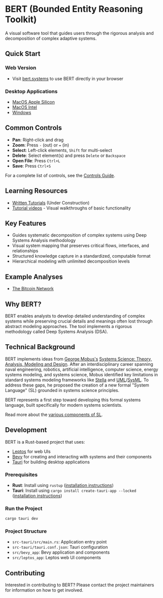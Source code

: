 # BERT (Bounded Entity Reasoning Toolkit)

A visual software tool that guides users through the rigorous analysis and decomposition of complex adaptive systems.

## Quick Start

### Web Version
- Visit [bert.systems](https://bert.systems/) to use BERT directly in your browser

### Desktop Applications
- [MacOS Apple Silicon](https://github.com/halcyonic-systems/bert/releases/download/v0.1.0-beta/bert_0.1.0_aarch64.dmg)
- [MacOS Intel](https://github.com/halcyonic-systems/bert/releases/download/v0.1.0-beta/bert_0.1.0_x64.dmg)
- [Windows](https://github.com/halcyonic-systems/bert/releases/download/v0.1.0-beta/bert.exe)

## Common Controls

- **Pan**: Right-click and drag
- **Zoom**: Press `-` (out) or `=` (in)
- **Select**: Left-click elements, `Shift` for multi-select
- **Delete**: Select element(s) and press `Delete` or `Backspace`
- **Open File**: Press `Ctrl+L`
- **Save**: Press `Ctrl+S`

For a complete list of controls, see the [Controls Guide](docs/Controls.md).

## Learning Resources
- [Written Tutorials](https://bert.gitbook.io/bert-documentation) (Under Construction)
- [Tutorial videos](https://github.com/halcyonic-systems/bert/blob/main/docs/Tutorials.md) - Visual walkthroughs of basic functionality

## Key Features

- Guides systematic decomposition of complex systems using Deep Systems Analysis methodology
- Visual system mapping that preserves critical flows, interfaces, and relationships
- Structured knowledge capture in a standardized, computable format
- Hierarchical modeling with unlimited decomposition levels

## Example Analyses

- [The Bitcoin Network](https://github.com/halcyonic-systems/bert/blob/main/btc.json)

## Why BERT?

BERT enables analysts to develop detailed understanding of complex systems while preserving crucial details and meanings often lost through abstract modeling approaches. The tool implements a rigorous methodology called Deep Systems Analysis (DSA).

## Technical Background

BERT implements ideas from [George Mobus's](https://directory.tacoma.uw.edu/employee/gmobus) [Systems Science: Theory, Analysis, Modeling and Design](https://link.springer.com/book/10.1007/978-3-030-93482-8). After an interdisciplinary career spanning naval engineering, robotics, artificial intelligence, computer science, energy systems modeling, and systems science, Mobus identified key limitations in standard systems modeling frameworks like [Stella](https://www.iseesystems.com/store/products/stella-online.aspx) and [UML](https://www.uml.org/)/[SysML](https://sysml.org/). To address these gaps, he proposed the creation of a new formal "System Language" (SL) grounded in systems science principles.

BERT represents a first step toward developing this formal systems language, built specifically for modern systems scientists.

Read more about the [various components of SL](https://github.com/halcyonic-systems/bert/blob/main/research/system%20language/system_language.md).

## Development

BERT is a Rust-based project that uses:
- [Leptos](https://leptos.dev/) for web UIs
- [Bevy](https://bevyengine.org/) for creating and interacting with systems and their components
- [Tauri](https://v2.tauri.app/) for building desktop applications

### Prerequisites
- **Rust**: Install using `rustup` ([installation instructions](https://www.rust-lang.org/tools/install))
- **Tauri**: Install using `cargo install create-tauri-app --locked` ([installation instructions](https://v2.tauri.app/start/))

### Run the Project
```bash
cargo tauri dev
```

### Project Structure
- `src-tauri/src/main.rs`: Application entry point
- `src-tauri/tauri.conf.json`: Tauri configuration
- `src/bevy_app`: Bevy application and components
- `src/leptos_app`: Leptos web UI components

## Contributing

Interested in contributing to BERT? Please contact the project maintainers for information on how to get involved.
